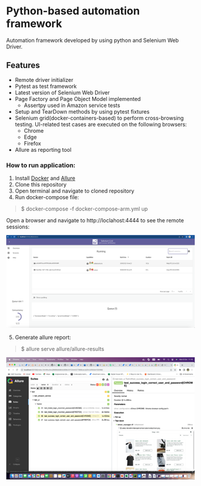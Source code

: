 # Python-based automation framework

Automation framework developed by using python and Selenium Web Driver.

## Features

- Remote driver initializer
- Pytest as test framework
- Latest version of Selenium Web Driver
- Page Factory and Page Object Model implemented
  - Assertpy used in Amazon service tests
- Setup and TearDown methods by using pytest fixtures
- Selenium grid(docker-containers-based) to perform cross-browsing testing. UI-related test cases are executed on the following browsers:
  - Chrome
  - Edge
  - Firefox
- Allure as reporting tool

### How to run application:

1. Install [Docker](https://docs.docker.com/engine/install/) and [Allure](https://docs.qameta.io/allure/#_get_started)
2. Clone this repository
3. Open terminal and navigate to cloned repository
4. Run docker-compose file:
 > $ docker-compose -f docker-compose-arm.yml up 
 
  Open a browser and navigate to http://loclahost:4444 to see the remote sessions:

![img.png](readme-grid.png)

5. Generate allure report:
 > $ allure serve allure/allure-results

![img_1.png](readme-allure-report.png)


